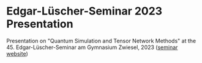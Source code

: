 Edgar-Lüscher-Seminar 2023 Presentation
=======================================

Presentation on "Quantum Simulation and Tensor Network Methods" at the 45. Edgar-Lüscher-Seminar am Gymnasium Zwiesel, 2023 ([seminar website](https://gymnasium-zwiesel.de/schulleben/luescher-seminar/))
